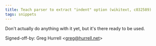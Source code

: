 ```yaml
---
title: Teach parser to extract "indent" option (wikitext, c032589)
tags: snippets
---
```


Don't actually do anything with it yet, but it's there ready to be used.

Signed-off-by: Greg Hurrell &lt;greg@hurrell.net&gt;
